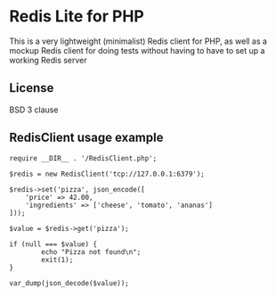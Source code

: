 # Redis Lite for PHP

This is a very lightweight (minimalist) Redis client for PHP, as well as a mockup Redis client for doing tests without having to have to set up a working Redis server

## License

BSD 3 clause

## RedisClient usage example

```
require __DIR__ . '/RedisClient.php';

$redis = new RedisClient('tcp://127.0.0.1:6379');

$redis->set('pizza', json_encode([
	'price' => 42.00,
	'ingredients' => ['cheese', 'tomato', 'ananas']
]));

$value = $redis->get('pizza');

if (null === $value) {
        echo "Pizza not found\n";
        exit(1);
}

var_dump(json_decode($value));
```
